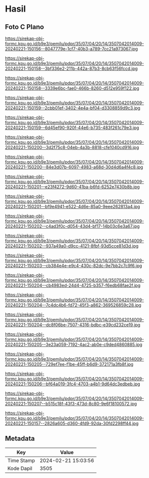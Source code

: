 # Hasil

## Foto C Plano

https://sirekap-obj-formc.kpu.go.id/b9e3/pemilu/pdpr/35/07/04/20/14/3507042014009-20240221-150156--8047779e-1cf7-40b3-a789-7cc21a973067.jpg

https://sirekap-obj-formc.kpu.go.id/b9e3/pemilu/pdpr/35/07/04/20/14/3507042014009-20240221-150158--3bf336e2-211b-442a-87b3-8cb63f56fccd.jpg

https://sirekap-obj-formc.kpu.go.id/b9e3/pemilu/pdpr/35/07/04/20/14/3507042014009-20240221-150158--3339e6bc-fae0-466b-8260-d512e959f122.jpg

https://sirekap-obj-formc.kpu.go.id/b9e3/pemilu/pdpr/35/07/04/20/14/3507042014009-20240221-150159--2cbb01ef-3402-4e4a-bf04-d3308859d9c3.jpg

https://sirekap-obj-formc.kpu.go.id/b9e3/pemilu/pdpr/35/07/04/20/14/3507042014009-20240221-150159--6d45ef90-920f-44e6-b735-483f261c79e3.jpg

https://sirekap-obj-formc.kpu.go.id/b9e3/pemilu/pdpr/35/07/04/20/14/3507042014009-20240221-150200--3d2f75c8-04eb-4a3b-8818-cfe1040cd916.jpg

https://sirekap-obj-formc.kpu.go.id/b9e3/pemilu/pdpr/35/07/04/20/14/3507042014009-20240221-150200--84e3d07b-6097-4983-a68d-30d4d6a4f4c8.jpg

https://sirekap-obj-formc.kpu.go.id/b9e3/pemilu/pdpr/35/07/04/20/14/3507042014009-20240221-150201--e23f4272-9d60-41ba-b6fd-6252e7430b8b.jpg

https://sirekap-obj-formc.kpu.go.id/b9e3/pemilu/pdpr/35/07/04/20/14/3507042014009-20240221-150201--bf9e4941-e522-4d6e-85a0-9eee262813a4.jpg

https://sirekap-obj-formc.kpu.go.id/b9e3/pemilu/pdpr/35/07/04/20/14/3507042014009-20240221-150202--c4ad3f0c-d054-43d4-bf17-14b03c6e3a67.jpg

https://sirekap-obj-formc.kpu.go.id/b9e3/pemilu/pdpr/35/07/04/20/14/3507042014009-20240221-150202--937a49a0-d9cc-4121-8fbf-93d5cce81d3d.jpg

https://sirekap-obj-formc.kpu.go.id/b9e3/pemilu/pdpr/35/07/04/20/14/3507042014009-20240221-150203--cb384e4e-e9c4-430c-82dc-9e7bb2c7c9f6.jpg

https://sirekap-obj-formc.kpu.go.id/b9e3/pemilu/pdpr/35/07/04/20/14/3507042014009-20240221-150204--cb4983ed-24d4-4725-b357-f6edb68fae2f.jpg

https://sirekap-obj-formc.kpu.go.id/b9e3/pemilu/pdpr/35/07/04/20/14/3507042014009-20240221-150204--7c4dc4b6-fd72-45f3-a862-369526859c28.jpg

https://sirekap-obj-formc.kpu.go.id/b9e3/pemilu/pdpr/35/07/04/20/14/3507042014009-20240221-150204--dc8f06be-7507-4316-bdbc-e39cd232ce19.jpg

https://sirekap-obj-formc.kpu.go.id/b9e3/pemilu/pdpr/35/07/04/20/14/3507042014009-20240221-150205--3e23a059-7192-4ac2-ab0e-c9ded4860885.jpg

https://sirekap-obj-formc.kpu.go.id/b9e3/pemilu/pdpr/35/07/04/20/14/3507042014009-20240221-150205--729ef7ee-f1be-45ff-b6d9-372171a3fb8f.jpg

https://sirekap-obj-formc.kpu.go.id/b9e3/pemilu/pdpr/35/07/04/20/14/3507042014009-20240221-150206--bf64a019-3fc4-4703-a4b1-9d64dc3edbeb.jpg

https://sirekap-obj-formc.kpu.go.id/b9e3/pemilu/pdpr/35/07/04/20/14/3507042014009-20240221-150207--b515c18f-43f3-473d-8c80-9e6f18100572.jpg

https://sirekap-obj-formc.kpu.go.id/b9e3/pemilu/pdpr/35/07/04/20/14/3507042014009-20240221-150157--2826a605-d360-4fd9-92da-30fd2298ff44.jpg


## Metadata

| Key        | Value               |
| ---------- | ------------------- |
| Time Stamp | 2024-02-21 15:03:56 |
| Kode Dapil | 3505                |



